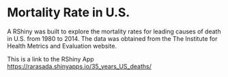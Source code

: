 # Mortality Rate in U.S.
A RShiny was built to explore the mortality rates for leading causes of death in U.S. from 1980 to 2014.
The data was obtained from the The Institute for Health Metrics and Evaluation website.

This is a link to the RShiny App
https://rarasada.shinyapps.io/35_years_US_deaths/
